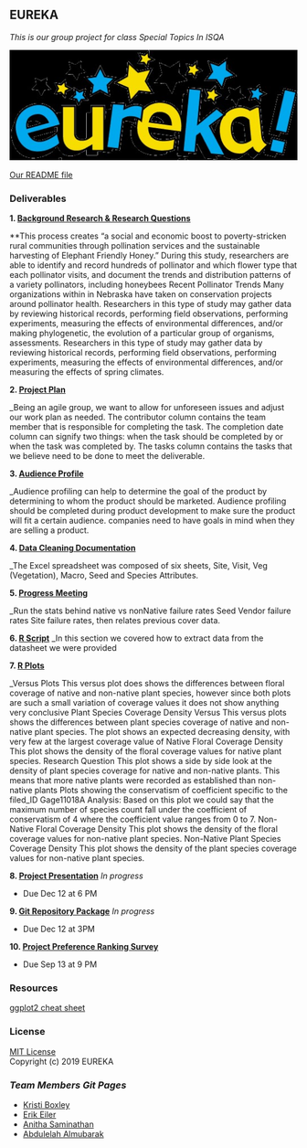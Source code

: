 ## EUREKA
_This is our group project for class Special Topics In ISQA_

![Our Picture](Eureka.jpg)

[Our README file](https://github.com/Abdulelah01/EUREKA/blob/master/README.md)

### Deliverables
**1. [Background Research & Research Questions](https://github.com/Abdulelah01/EUREKA/blob/master/BackgroundResearch%26RQs/BR%26RQ_BackgroundResearch%26RQs.md)**

**This process creates “a social and economic boost to poverty-stricken rural communities through pollination services and the sustainable harvesting of Elephant Friendly Honey.” During this study, researchers are able to identify and record hundreds of pollinator and which flower type that each pollinator visits, and document the trends and distribution patterns of a variety pollinators, including honeybees Recent Pollinator Trends Many organizations within in Nebraska have taken on conservation projects around pollinator health.
Researchers in this type of study may gather data by reviewing historical records, performing field observations, performing experiments, measuring the effects of environmental differences, and/or making phylogenetic, the evolution of a particular group of organisms, assessments.
Researchers in this type of study may gather data by reviewing historical records, performing field observations, performing experiments, measuring the effects of environmental differences, and/or measuring the effects of spring climates.

**2. [Project Plan](https://github.com/Abdulelah01/EUREKA/blob/master/Project_Plan.md)**

_Being an agile group, we want to allow for unforeseen issues and adjust our work plan as needed.
The contributor column contains the team member that is responsible for completing the task.
The completion date column can signify two things: when the task should be completed by or when the task was completed by.
The tasks column contains the tasks that we believe need to be done to meet the deliverable.


**3. [Audience Profile](https://github.com/Abdulelah01/EUREKA/blob/master/AudienceProfile/AudienceProfile.md)**

_Audience profiling can help to determine the goal of the product by determining to whom the product should be marketed.
Audience profiling should be completed during product development to make sure the product will fit a certain audience.
companies need to have goals in mind when they are selling a product. 

**4. [Data Cleaning Documentation](https://github.com/Abdulelah01/EUREKA/blob/master/DataCleaning/DataCleaning.md)** 

_The Excel spreadsheet was composed of six sheets, Site, Visit, Veg (Vegetation), Macro, Seed and Species Attributes.

**5. [Progress Meeting](https://github.com/Abdulelah01/EUREKA/blob/master/MeetingNotes.md)** 

_Run the stats behind native vs nonNative failure rates Seed Vendor failure rates Site failure rates, then relates previous cover data.

**6. [R Script](https://github.com/Abdulelah01/EUREKA/blob/master/Rscripts/Rscripts.md)** 
_In this section we covered how to extract data from the datasheet we were provided  

**7. [R Plots](https://github.com/Abdulelah01/EUREKA/blob/master/RPlots/Rplot.md)** 

_Versus Plots This versus plot does shows the differences between floral coverage of native and non-native plant species, however since both plots are such a small variation of coverage values it does not show anything very conclusive Plant Species Coverage Density Versus This versus plots shows the differences between plant species coverage of native and non-native plant species.
The plot shows an expected decreasing density, with very few at the largest coverage value of Native Floral Coverage Density This plot shows the density of the floral coverage values for native plant species.
Research Question This plot shows a side by side look at the density of plant species coverage for native and non-native plants.
This means that more native plants were recorded as established than non-native plants Plots showing the conservatism of coefficient specific to the filed_ID Gage11018A Analysis: Based on this plot we could say that the maximum number of species count fall under the coefficient of conservatism of 4 where the coefficient value ranges from 0 to 7.
Non-Native Floral Coverage Density This plot shows the density of the floral coverage values for non-native plant species.
Non-Native Plant Species Coverage Density This plot shows the density of the plant species coverage values for non-native plant species.

**8. [Project Presentation](https://github.com/Abdulelah01/EUREKA/blob/master/Project%20Presentation.md)** _In progress_
* Due Dec 12 at 6 PM

**9. [Git Repository Package](https://github.com/Abdulelah01/EUREKA/blob/master/Git%20Repository%20Package.md)** _In progress_
* Due Dec 12 at 3PM

**10. [Project Preference Ranking Survey]()** 
* Due Sep 13 at 9 PM

### Resources
[ggplot2 cheat sheet](https://github.com/rstudio/cheatsheets/blob/master/data-visualization-2.1.pdf)  

### License
[MIT License](https://github.com/Abdulelah01/EUREKA/blob/master/LICENSE)  
Copyright (c) 2019 EUREKA

### _Team Members Git Pages_ 
* [Kristi Boxley](https://github.com/kboxley)
* [Erik Eiler](https://github.com/eeiler)
* [Anitha Saminathan](https://github.com/anitha1987)
* [Abdulelah Almubarak](https://github.com/Abdulelah01)
